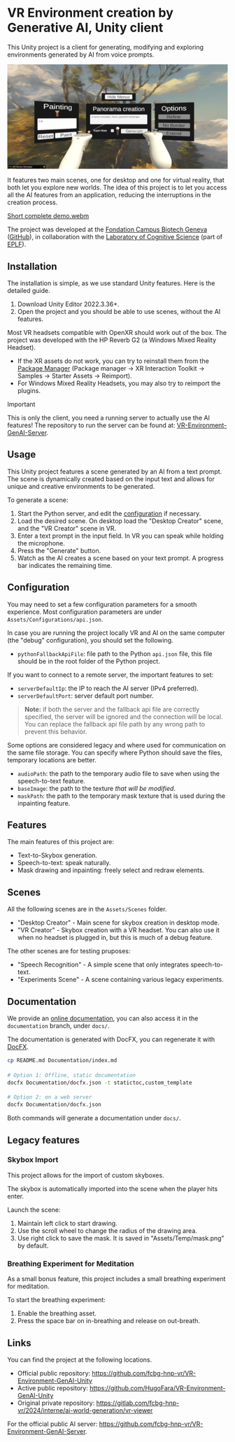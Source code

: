 # VR Environment creation by Generative AI, Unity client

This Unity project is a client for generating, modifying and exploring environments generated by AI from voice prompts.

![Main VR scene](Documentation/resources/Main_view_VR.png "View of the main VR screen.")

It features two main scenes, one for desktop and one for virtual reality, that both let you explore new worlds.
The idea of this project is to let  you access all the AI features from an application, reducing the interruptions in the creation process.

[Short complete demo.webm](https://github.com/user-attachments/assets/b8a97c92-ae75-4732-95af-c4fb64345bb0)

The project was developed at the [Fondation Campus Biotech Geneva](https://fcbg.ch/) ([GitHub](https://github.com/fcbg-hnp-vr/)),
in collaboration with the [Laboratory of Cognitive Science](https://www.epfl.ch/labs/lnco/) (part of [EPLF](https://epfl.ch)).

## Installation

The installation is simple, as we use standard Unity features.
Here is the detailed guide.

1. Download Unity Editor 2022.3.36+.
2. Open the project and you should be able to use scenes, without the AI features.

Most VR headsets compatible with OpenXR should work out of the box.
The project was developed with the HP Reverb G2 (a Windows Mixed Reality Headset).

- If the XR assets do not work, you can try to reinstall them from the [Package Manager](https://docs.unity3d.com/Manual/Packages.html) (Package manager -> XR Interaction Toolkit -> Samples -> Starter Assets -> Reimport).
- For Windows Mixed Reality Headsets, you may also try to reimport the plugins.

> [!Important]
> This is only the client,
you need a running server to actually use the AI features!
The repository to run the server can be found at: [VR-Environment-GenAI-Server](https://github.com/fcbg-hnp-vr/VR-Environment-GenAI-Server).

## Usage

This Unity project features a scene generated by an AI from a text prompt.
The scene is dynamically created based on the input text and allows for unique and creative environments to be generated.

To generate a scene:

1. Start the Python server, and edit the [configuration](#configuration) if necessary.
2. Load the desired scene. On desktop load the "Desktop Creator" scene, and the "VR Creator" scene in VR.
3. Enter a text prompt in the input field. In VR you can speak while holding the microphone.
4. Press the "Generate" button.
5. Watch as the AI creates a scene based on your text prompt. A progress bar indicates the remaining time.

## Configuration

You may need to set a few configuration parameters for a smooth experience.
Most configuration parameters are under `Assets/Configurations/api.json`.

In case you are running the project locally VR and AI on the same computer (the "debug" configuration), you should set the following.

- `pythonFallbackApiFile`: file path to the Python ``api.json`` file, this file should be in the root folder of the Python project.

If you want to connect to a remote server, the important features to set:

- `serverDefaultIp`: the IP to reach the AI server (IPv4 preferred).
- `serverDefaultPort`: server default port number.

> **Note:** if both the server and the fallback api file are correctly specified, the server will be ignored and the connection will be local. You can replace the fallback api file path by any wrong path to prevent this behavior.

Some options are considered legacy and where used for communication on the same file storage.
You can specify where Python should save the files, temporary locations are better.

- `audioPath`: the path to the temporary audio file to save when using the speech-to-text feature.
- `baseImage`: the path to the texture *that will be modified*.
- `maskPath`: the path to the temporary mask texture that is used during the inpainting feature.

## Features

The main features of this project are:

- Text-to-Skybox generation.
- Speech-to-text: speak naturally.
- Mask drawing and inpainting: freely select and redraw elements.

## Scenes

All the following scenes are in the ``Assets/Scenes`` folder.

- "Desktop Creator" - Main scene for skybox creation in desktop mode.
- "VR Creator" - Skybox creation with a VR headset. You can also use it when no headset is plugged in, but this is much of a debug feature.

The other scenes are for testing pruposes:

- "Speech Recognition" - A simple scene that only integrates speech-to-text.
- "Experiments Scene" - A scene containing various legacy experiments.

## Documentation

We provide an [online documentation](https://fcbg-hnp-vr.github.io/VR-Environment-GenAI-Unity/), you can also access it in the `documentation` branch, under `docs/`.

The documentation is generated with DocFX, you can regenerate it with [DocFX](https://github.com/dotnet/docfx).

```bash
cp README.md Documentation/index.md

# Option 1: Offline, static documentation
docfx Documentation/docfx.json -t statictoc,custom_template

# Option 2: on a web server
docfx Documentation/docfx.json
```

Both commands will generate a documentation under `docs/`.

## Legacy features

### Skybox Import

This project allows for the import of custom skyboxes.

The skybox is automatically imported into the scene when the player hits enter.

Launch the scene:

1. Maintain left click to start drawing.
2. Use the scroll wheel to change the radius of the drawing area.
3. Use right click to save the mask. It is saved in "Assets/Temp/mask.png" by default.

### Breathing Experiment for Meditation

As a small bonus feature, this project includes a small breathing experiment for meditation.

To start the breathing experiment:

1. Enable the breathing asset.
2. Press the space bar on in-breathing and release on out-breath.

## Links

You can find the project at the following locations.

- Official public repository: <https://github.com/fcbg-hnp-vr/VR-Environment-GenAI-Unity>
- Active public repository: <https://github.com/HugoFara/VR-Environment-GenAI-Unity>
- Original private repository: <https://gitlab.com/fcbg-hnp-vr/2024/interne/ai-world-generation/vr-viewer>

For the official public AI server: <https://github.com/fcbg-hnp-vr/VR-Environment-GenAI-Server>.
